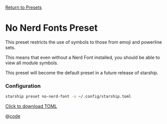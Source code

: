 [Return to Presets](./README.md#no-nerd-fonts)

# No Nerd Fonts Preset

This preset restricts the use of symbols to those from emoji and powerline sets.

This means that even without a Nerd Font installed, you should be able to view all module symbols.

This preset will become the default preset in a future release of starship.

### Configuration

```sh
starship preset no-nerd-font -o ~/.config/starship.toml
```

[Click to download TOML](/presets/toml/no-nerd-font.toml)

@[code](../../.vuepress/public/presets/toml/no-nerd-font.toml)

